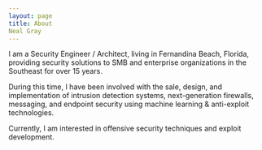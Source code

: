```yaml
---
layout: page
title: About
Neal Gray
---
```

I am a Security Engineer / Architect, living in Fernandina Beach, Florida, providing security solutions to SMB and enterprise organizations in the Southeast for over 15 years.

During this time, I have been involved with the sale, design, and implementation of intrusion detection systems, next-generation firewalls, messaging, and endpoint security using machine learning & anti-exploit technologies.

Currently, I am interested in offensive security techniques and exploit development.
